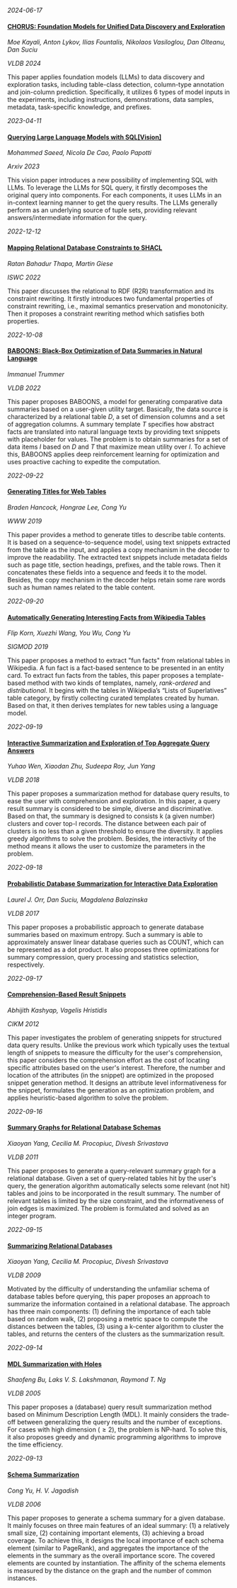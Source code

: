 



*2024-06-17*

#### [CHORUS: Foundation Models for Unified Data Discovery and Exploration](https://arxiv.org/abs/2306.09610)

*Moe Kayali, Anton Lykov, Ilias Fountalis, Nikolaos Vasiloglou, Dan Olteanu, Dan Suciu*

*VLDB 2024*

This paper applies foundation models (LLMs) to data discovery and exploration tasks, including table-class
detection, column-type annotation and join-column prediction. Specifically, it utilizes 6 types of model inputs in the experiments, including instructions, demonstrations, data samples, metadata, task-specific knowledge, and prefixes.


*2023-04-11*

#### [Querying Large Language Models with SQL[Vision]](https://arxiv.org/pdf/2304.00472.pdf)

*Mohammed Saeed, Nicola De Cao, Paolo Papotti*

*Arxiv 2023*

This vision paper introduces a new possibility of implementing SQL with LLMs. To leverage the LLMs for SQL query, it firstly decomposes the original query into components. For each components, it uses LLMs in an in-context learning manner to get the query results. The LLMs generally perform as an underlying source of tuple sets, providing relevant answers/intermediate information for the query.


*2022-12-12*

#### [Mapping Relational Database Constraints to SHACL](https://doi.org/10.1007/978-3-031-19433-7_13)

*Ratan Bahadur Thapa, Martin Giese*

*ISWC 2022*

This paper discusses the relational to RDF (R2R) transformation and its constraint rewriting. It firstly introduces two fundamental properties of constraint rewriting, i.e., maximal semantics preservation and monotonicity. Then it proposes a constraint rewriting method which satisfies both properties. 


*2022-10-08*

#### [BABOONS: Black-Box Optimization of Data Summaries in Natural Language](https://www.vldb.org/pvldb/vol15/p2980-trummer.pdf)

*Immanuel Trummer*

*VLDB 2022*

This paper proposes BABOONS, a model for generating comparative data summaries based on a user-given utility target. Basically, the data source is characterized by a relational table *D*, a set of dimension columns and a set of aggregation columns. A summary template *T* specifies how abstract facts are translated into natural language texts by providing text snippets with placeholder for values. The problem is to obtain summaries for a set of data items *I* based on *D* and *T* that maximize mean utility over *I*. To achieve this, BABOONS applies deep reinforcement learning for optimization and uses proactive caching to expedite the computation. 


*2022-09-22*

#### [Generating Titles for Web Tables](https://doi.org/10.1145/3308558.3313399)

*Braden Hancock, Hongrae Lee, Cong Yu*

*WWW 2019*

This paper provides a method to generate titles to describe table contents. It is based on a sequence-to-sequence model, using text snippets extracted from the table as the input, and applies a copy mechanism in the decoder to improve the readability. The extracted text snippets include metadata fields such as page title, section headings, prefixes, and the table rows. Then it concatenates these fields into a sequence and feeds it to the model. Besides, the copy mechanism in the decoder helps retain some rare words such as human names related to the table content. 


*2022-09-20*

#### [Automatically Generating Interesting Facts from Wikipedia Tables](https://dl.acm.org/doi/10.1145/3299869.3314043)

*Flip Korn, Xuezhi Wang, You Wu, Cong Yu*

*SIGMOD 2019*

This paper proposes a method to extract "fun facts" from relational tables in Wikipedia. A fun fact is a fact-based sentence to be presented in an entity card. To extract fun facts from the tables, this paper proposes a template-based method with two kinds of templates, namely, *rank-ordered* and *distributional*. It begins with the tables in Wikipedia’s “Lists of Superlatives” table category, by firstly collecting curated templates created by human. Based on that, it then derives templates for new tables using a language model.


*2022-09-19*

#### [Interactive Summarization and Exploration of Top Aggregate Query Answers](https://doi.org/10.14778/3275366.3275369)

*Yuhao Wen, Xiaodan Zhu, Sudeepa Roy, Jun Yang*

*VLDB 2018*

This paper proposes a summarization method for database query results, to ease the user with comprehension and exploration. In this paper, a query result summary is considered to be simple, diverse and discriminative. Based on that, the summary is designed to consists k (a given number) clusters and cover top-l records. The distance between each pair of clusters is no less than a given threshold to ensure the diversity. It applies greedy algorithms to solve the problem.  Besides, the interactivity of the method means it allows the user to customize the parameters in the problem. 


*2022-09-18*

#### [Probabilistic Database Summarization for Interactive Data Exploration](https://doi.org/10.14778/3115404.3115419)

*Laurel J. Orr, Dan Suciu, Magdalena Balazinska*

*VLDB 2017*

This paper proposes a probabilistic approach to generate database summaries based on maximum entropy. Such a summary is able to approximately answer linear database queries such as COUNT, which can be represented as a dot product. It also proposes three optimizations for summary compression, query processing and statistics selection, respectively.  


*2022-09-17*

#### [Comprehension-Based Result Snippets](https://doi.org/10.1145/2396761.2398405)

*Abhijith Kashyap, Vagelis Hristidis*

*CIKM 2012*

This paper investigates the problem of generating snippets for structured data query results. Unlike the previous work which typically uses the textual length of snippets to measure the difficulty for the user's comprehension, this paper considers the comprehension effort as the cost of locating specific attributes based on the user's interest. Therefore, the number and location of the attributes (in the snippet) are optimized in the proposed snippet generation method. It designs an attribute level informativeness for the snippet, formulates the generation as an optimization problem, and applies heuristic-based algorithm to solve the problem.


*2022-09-16*

#### [Summary Graphs for Relational Database Schemas](http://www.vldb.org/pvldb/vol4/p899-yang.pdf)

*Xiaoyan Yang, Cecilia M. Procopiuc, Divesh Srivastava*

*VLDB 2011*

This paper proposes to generate a query-relevant summary graph for a relational database. Given a set of query-related tables hit by the user's query, the generation algorithm automatically selects some relevant (not hit) tables and joins to be incorporated in the result summary. The number of relevant tables is limited by the size constraint, and the informativeness of join edges is maximized. The problem is formulated and solved as an integer program. 


*2022-09-15*

#### [Summarizing Relational Databases](https://doi.org/10.14778/1687627.1687699)

*Xiaoyan Yang, Cecilia M. Procopiuc, Divesh Srivastava*

*VLDB 2009*

Motivated by the difficulty of understanding the unfamiliar schema of database tables before querying, this paper proposes an approach to summarize the information contained in a relational database. The approach has three main components: (1) defining the importance of each table based on random walk, (2) proposing a metric space to compute the distances between the tables, (3) using a k-center algorithm to cluster the tables, and returns the centers of the clusters as the summarization result. 


*2022-09-14*

#### [MDL Summarization with Holes](http://www.vldb.org/archives/website/2005/program/paper/wed/p433-bu.pdf)

*Shaofeng Bu, Laks V. S. Lakshmanan, Raymond T. Ng*

*VLDB 2005*

This paper proposes a (database) query result summarization method based on Minimum Description Length (MDL). It mainly considers the trade-off between generalizing the query results and the number of exceptions. For cases with high dimension ($\geq 2$), the problem is NP-hard. To solve this, it also proposes greedy and dynamic programming algorithms to improve the time efficiency. 



*2022-09-13*

#### [Schema Summarization](http://dl.acm.org/citation.cfm?id=1164156)

*Cong Yu, H. V. Jagadish*

*VLDB 2006*

This paper proposes to generate a schema summary for a given database. It mainly focuses on three main features of an ideal summary: (1) a relatively small size, (2) containing important elements, (3) achieving a broad coverage. To achieve this, it designs the local importance of each schema element (similar to PageRank), and aggregates the importance of the elements in the summary as the overall importance score. The covered elements are counted by instantiation. The affinity of the schema elements is measured by the distance on the graph and the number of common instances. 
